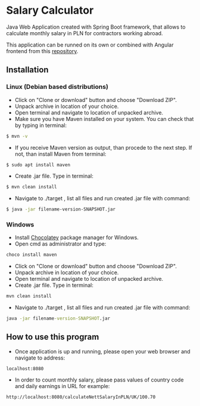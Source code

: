 # Salary Calculator
Java Web Application created with Spring Boot framework, that allows to calculate monthly salary in PLN for contractors 
working abroad.

This application can be runned on its own or combined with Angular frontend from this [repository](https://github.com/s-kaczmarek/salary-calculator-frontend).

## Installation

### Linux (Debian based distributions)
* Click on "Clone or download" button and choose "Download ZIP".
* Unpack archive in location of your choice.
* Open terminal and navigate to location of unpacked archive.
* Make sure you have Maven installed on your system. You can
check that by typing in terminal:
```bash
$ mvn -v
```
* If you receive Maven version as output, than procede to the 
next step. If not, than install Maven from terminal:
```bash
$ sudo apt install maven
```
* Create .jar file. Type in terminal:
```bash
$ mvn clean install
```
* Navigate to ./target , list all files and run created 
.jar file with command:
```bash
$ java -jar filename-version-SNAPSHOT.jar
``` 
### Windows

* Install [Chocolatey](https://chocolatey.org/install) package manager for Windows.
* Open cmd as administrator and type:
```cmd
choco install maven
```
* Click on "Clone or download" button and choose "Download ZIP".
* Unpack archive in location of your choice.
* Open terminal and navigate to location of unpacked archive.
* Create .jar file. Type in terminal:
```cmd
mvn clean install
```
* Navigate to ./target , list all files and run created 
.jar file with command:
```cmd
java -jar filename-version-SNAPSHOT.jar
``` 
## How to use this program
* Once application is up and running, please open your web browser 
and navigate to address:
```$xslt
localhost:8080
```
* In order to count monthly salary, please pass values of country code 
and daily earnings in URL for example:
```$xslt
http://localhost:8080/calculateNettSalaryInPLN/UK/100.70
```
